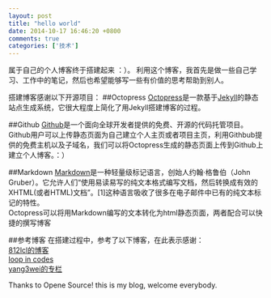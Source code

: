 ```yaml
---
layout: post
title: "hello world"
date: 2014-10-17 16:46:20 +0800
comments: true
categories: ['技术']
---
```

属于自己的个人博客终于搭建起来 ：）。
利用这个博客，我首先是做一些自己学习、工作中的笔记，然后也希望能够写一些有价值的思考帮助到别人。


搭建博客感谢以下开源项目：
##Octopress
[Octopress](http://octopress.org/)是一款基于[Jekyll](https://github.com/jekyll/jekyll)的静态站点生成系统，它很大程度上简化了用Jekyll搭建博客的过程。

##Github
[Github](https://pages.github.com/)是一个面向全球开发者提供的免费、开源的代码托管项目。Github用户可以上传静态页面为自己建立个人主页或者项目主页，利用Githbub提供的免费主机以及子域名，我们可以将Octopress生成的静态页面上传到Github上建立个人博客。：）


##Markdown
[Markdown](http://zh.wikipedia.org/wiki/Markdown)是一种轻量级标记语言，创始人约翰·格鲁伯（John Gruber）。它允许人们“使用易读易写的纯文本格式编写文档，然后转换成有效的XHTML(或者HTML)文档”。[1]这种语言吸收了很多在电子邮件中已有的纯文本标记的特性。  
Octopress可以将用Markdown编写的文本转化为html静态页面，两者配合可以快捷的撰写博客

##参考博客
在搭建过程中，参考了以下博客，在此表示感谢：  
[812lcl的博客](http://812lcl.com/)  
[loop in codes](http://codemacro.com/)  
[yang3wei的专栏](http://yang3wei.github.io/)



Thanks to Opene Source! this is my blog, welcome everybody.

